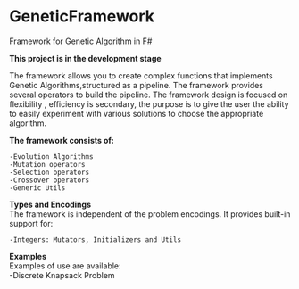 # GeneticFramework
Framework for Genetic Algorithm in F#

**This project is in the development stage**

The framework allows you to create complex functions that implements Genetic Algorithms,structured as a pipeline.
The framework provides several operators to build the pipeline. The framework design is focused on flexibility , efficiency is secondary, the purpose is to give the user the ability to easily experiment with various solutions to choose the appropriate algorithm.

**The framework consists of:**  

	-Evolution Algorithms
	-Mutation operators
	-Selection operators
	-Crossover operators
	-Generic Utils
	
**Types and Encodings**  
The framework is independent of the problem encodings. It provides built-in support for:  

	-Integers: Mutators, Initializers and Utils
	
**Examples**  
Examples of use are available:   
	-Discrete Knapsack Problem
